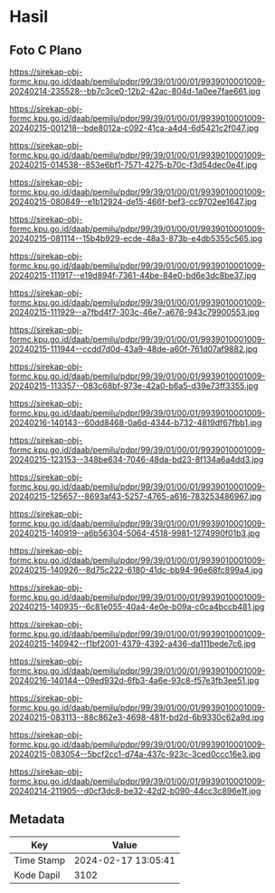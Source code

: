 # Hasil

## Foto C Plano

https://sirekap-obj-formc.kpu.go.id/daab/pemilu/pdpr/99/39/01/00/01/9939010001009-20240214-235528--bb7c3ce0-12b2-42ac-804d-1a0ee7fae661.jpg

https://sirekap-obj-formc.kpu.go.id/daab/pemilu/pdpr/99/39/01/00/01/9939010001009-20240215-001218--bde8012a-c092-41ca-a4d4-6d5421c2f047.jpg

https://sirekap-obj-formc.kpu.go.id/daab/pemilu/pdpr/99/39/01/00/01/9939010001009-20240215-014538--853e6bf1-7571-4275-b70c-f3d54dec0e4f.jpg

https://sirekap-obj-formc.kpu.go.id/daab/pemilu/pdpr/99/39/01/00/01/9939010001009-20240215-080849--e1b12924-de15-466f-bef3-cc9702ee1647.jpg

https://sirekap-obj-formc.kpu.go.id/daab/pemilu/pdpr/99/39/01/00/01/9939010001009-20240215-081114--15b4b929-ecde-48a3-873b-e4db5355c565.jpg

https://sirekap-obj-formc.kpu.go.id/daab/pemilu/pdpr/99/39/01/00/01/9939010001009-20240215-111917--e19d894f-7361-44be-84e0-bd6e3dc8be37.jpg

https://sirekap-obj-formc.kpu.go.id/daab/pemilu/pdpr/99/39/01/00/01/9939010001009-20240215-111929--a7fbd4f7-303c-46e7-a676-943c79900553.jpg

https://sirekap-obj-formc.kpu.go.id/daab/pemilu/pdpr/99/39/01/00/01/9939010001009-20240215-111944--ccdd7d0d-43a9-48de-a60f-761d07af9882.jpg

https://sirekap-obj-formc.kpu.go.id/daab/pemilu/pdpr/99/39/01/00/01/9939010001009-20240215-113357--083c68bf-973e-42a0-b6a5-d39e73ff3355.jpg

https://sirekap-obj-formc.kpu.go.id/daab/pemilu/pdpr/99/39/01/00/01/9939010001009-20240216-140143--60dd8468-0a6d-4344-b732-4819df67fbb1.jpg

https://sirekap-obj-formc.kpu.go.id/daab/pemilu/pdpr/99/39/01/00/01/9939010001009-20240215-123153--348be634-7046-48da-bd23-8f134a6a4dd3.jpg

https://sirekap-obj-formc.kpu.go.id/daab/pemilu/pdpr/99/39/01/00/01/9939010001009-20240215-125657--8693af43-5257-4765-a616-783253486967.jpg

https://sirekap-obj-formc.kpu.go.id/daab/pemilu/pdpr/99/39/01/00/01/9939010001009-20240215-140919--a6b56304-5064-4518-9981-1274990f01b3.jpg

https://sirekap-obj-formc.kpu.go.id/daab/pemilu/pdpr/99/39/01/00/01/9939010001009-20240215-140926--8d75c222-6180-41dc-bb94-96e68fc899a4.jpg

https://sirekap-obj-formc.kpu.go.id/daab/pemilu/pdpr/99/39/01/00/01/9939010001009-20240215-140935--6c81e055-40a4-4e0e-b09a-c0ca4bccb481.jpg

https://sirekap-obj-formc.kpu.go.id/daab/pemilu/pdpr/99/39/01/00/01/9939010001009-20240215-140942--f1bf2001-4379-4392-a436-da111bede7c6.jpg

https://sirekap-obj-formc.kpu.go.id/daab/pemilu/pdpr/99/39/01/00/01/9939010001009-20240216-140144--09ed932d-6fb3-4a6e-93c8-f57e3fb3ee51.jpg

https://sirekap-obj-formc.kpu.go.id/daab/pemilu/pdpr/99/39/01/00/01/9939010001009-20240215-083113--88c862e3-4698-481f-bd2d-6b9330c62a9d.jpg

https://sirekap-obj-formc.kpu.go.id/daab/pemilu/pdpr/99/39/01/00/01/9939010001009-20240215-083054--5bcf2cc1-d74a-437c-923c-3ced0ccc16e3.jpg

https://sirekap-obj-formc.kpu.go.id/daab/pemilu/pdpr/99/39/01/00/01/9939010001009-20240214-211905--d0cf3dc8-be32-42d2-b090-44cc3c896e1f.jpg


## Metadata

| Key        | Value               |
| ---------- | ------------------- |
| Time Stamp | 2024-02-17 13:05:41 |
| Kode Dapil | 3102                |



